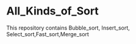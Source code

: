 # All_Kinds_of_Sort
This repository contains Bubble_sort, Insert_sort, Select_sort,Fast_sort,Merge_sort

